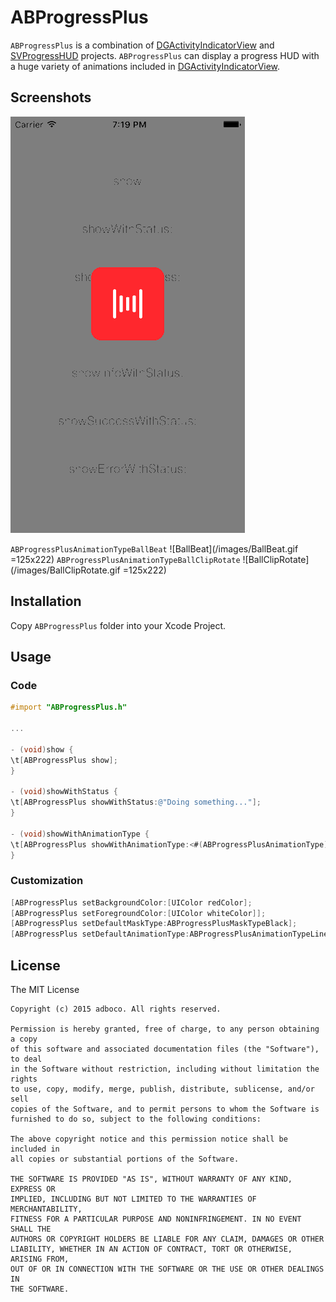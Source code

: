 # ABProgressPlus
`ABProgressPlus` is a combination of [DGActivityIndicatorView](https://github.com/gontovnik/DGActivityIndicatorView) and [SVProgressHUD](https://github.com/SVProgressHUD/SVProgressHUD) projects. `ABProgressPlus` can display a progress HUD with a huge variety of animations included in [DGActivityIndicatorView](https://github.com/gontovnik/DGActivityIndicatorView).

## Screenshots
![ScreenShot](/images/demo.gif)

`ABProgressPlusAnimationTypeBallBeat`
![BallBeat](/images/BallBeat.gif =125x222)
`ABProgressPlusAnimationTypeBallClipRotate`
![BallClipRotate](/images/BallClipRotate.gif =125x222)

## Installation
Copy ```ABProgressPlus``` folder into your Xcode Project.

## Usage
### Code
``` objective-c
#import "ABProgressPlus.h"

...

- (void)show {
\t[ABProgressPlus show];
}

- (void)showWithStatus {
\t[ABProgressPlus showWithStatus:@"Doing something..."];
}

- (void)showWithAnimationType {
\t[ABProgressPlus showWithAnimationType:<#(ABProgressPlusAnimationType)#>];
}
```
### Customization
```objective-c
[ABProgressPlus setBackgroundColor:[UIColor redColor];
[ABProgressPlus setForegroundColor:[UIColor whiteColor]];
[ABProgressPlus setDefaultMaskType:ABProgressPlusMaskTypeBlack];
[ABProgressPlus setDefaultAnimationType:ABProgressPlusAnimationTypeLineScalePulseOutRapid];
```

## License
The MIT License
```
Copyright (c) 2015 adboco. All rights reserved.

Permission is hereby granted, free of charge, to any person obtaining a copy
of this software and associated documentation files (the "Software"), to deal
in the Software without restriction, including without limitation the rights
to use, copy, modify, merge, publish, distribute, sublicense, and/or sell
copies of the Software, and to permit persons to whom the Software is
furnished to do so, subject to the following conditions:

The above copyright notice and this permission notice shall be included in
all copies or substantial portions of the Software.

THE SOFTWARE IS PROVIDED "AS IS", WITHOUT WARRANTY OF ANY KIND, EXPRESS OR
IMPLIED, INCLUDING BUT NOT LIMITED TO THE WARRANTIES OF MERCHANTABILITY,
FITNESS FOR A PARTICULAR PURPOSE AND NONINFRINGEMENT. IN NO EVENT SHALL THE
AUTHORS OR COPYRIGHT HOLDERS BE LIABLE FOR ANY CLAIM, DAMAGES OR OTHER
LIABILITY, WHETHER IN AN ACTION OF CONTRACT, TORT OR OTHERWISE, ARISING FROM,
OUT OF OR IN CONNECTION WITH THE SOFTWARE OR THE USE OR OTHER DEALINGS IN
THE SOFTWARE.
```